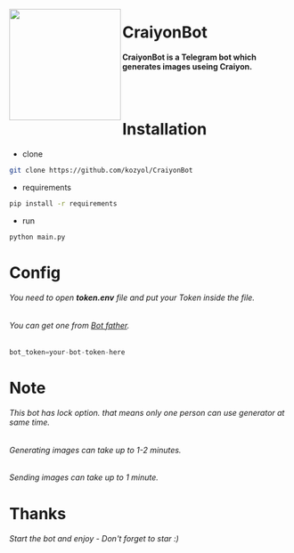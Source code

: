 <p>
    <img align="left" src="https://user-images.githubusercontent.com/118578799/219082685-94489334-7fad-457d-ade3-33d53bcad86b.png" width=200 height=200 />
    <h1> CraiyonBot </h1>
    <p><b> CraiyonBot is a Telegram bot which generates images useing Craiyon. </b> </p>
</p>
<br><br>

# Installation
+ clone
```bash
git clone https://github.com/kozyol/CraiyonBot
```
+ requirements
```bash
pip install -r requirements
```
+ run
```bash
python main.py
```

# Config
###### You need to open **token.env** file and put your Token inside the file.
###### You can get one from [Bot father](https://t.me/botfather).
```python
bot_token=your-bot-token-here
```

# Note
###### This bot has lock option. that means only one person can use generator at same time.
###### Generating images can take up to 1-2 minutes.
###### Sending images can take up to 1 minute.

# Thanks
###### Start the bot and enjoy - Don't forget to star :)
